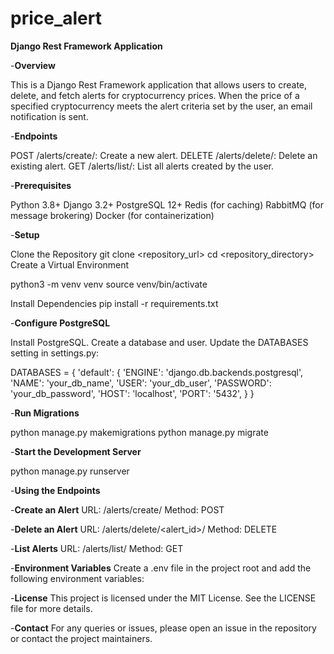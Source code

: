 # price_alert

**Django Rest Framework Application**

-**Overview**

This is a Django Rest Framework application that allows users to create, delete, and fetch alerts for cryptocurrency prices. When the price of a specified cryptocurrency meets the alert criteria set by the user, an email notification is sent.

-**Endpoints**

POST /alerts/create/: Create a new alert.
DELETE /alerts/delete/: Delete an existing alert.
GET /alerts/list/: List all alerts created by the user.

-**Prerequisites**

Python 3.8+
Django 3.2+
PostgreSQL 12+
Redis (for caching)
RabbitMQ (for message brokering)
Docker (for containerization)

-**Setup**

Clone the Repository
git clone <repository_url>
cd <repository_directory>
Create a Virtual Environment

python3 -m venv venv
source venv/bin/activate

Install Dependencies
pip install -r requirements.txt

-**Configure PostgreSQL**

Install PostgreSQL.
Create a database and user.
Update the DATABASES setting in settings.py:

DATABASES = {
    'default': {
        'ENGINE': 'django.db.backends.postgresql',
        'NAME': 'your_db_name',
        'USER': 'your_db_user',
        'PASSWORD': 'your_db_password',
        'HOST': 'localhost',
        'PORT': '5432',
    }
}

-**Run Migrations**

python manage.py makemigrations
python manage.py migrate

-**Start the Development Server**

python manage.py runserver


-**Using the Endpoints**

-**Create an Alert**
URL: /alerts/create/
Method: POST

-**Delete an Alert**
URL: /alerts/delete/<alert_id>/
Method: DELETE

-**List Alerts**
URL: /alerts/list/
Method: GET

-**Environment Variables**
Create a .env file in the project root and add the following environment variables:


-**License**
This project is licensed under the MIT License. See the LICENSE file for more details.

-**Contact**
For any queries or issues, please open an issue in the repository or contact the project maintainers.

